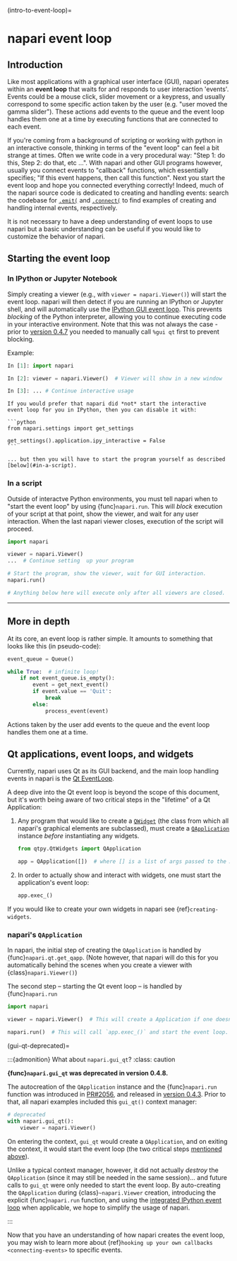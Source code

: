 (intro-to-event-loop)=

# napari event loop

## Introduction

Like most applications with a graphical user interface (GUI), napari operates
within an **event loop** that waits for and responds to user interaction 'events'.
Events could be a mouse click, slider movement or a keypress, and usually correspond
to some specific action taken by the user (e.g. "user moved the gamma slider").
These actions add events to the queue and the event loop handles them one at a time
by executing functions that are connected to each event.

If you're coming from a background of scripting or working with python in an
interactive console, thinking in terms of the "event loop" can feel a bit
strange at times. Often we write code in a very procedural way: "Step 1: do this,
Step 2: do that, etc ...". With napari and other GUI programs however, usually you
connect events to "callback" functions, which essentially specifies; "If this event
happens, then call this function". Next you start the event loop and hope you
connected everything correctly!  Indeed, much of the napari source code is
dedicated to creating and handling events: search the codebase for
[`.emit(`](https://github.com/search?q=repo%3Anapari%2Fnapari+%22.emit%28%22&type=code)
and
[`.connect(`](https://github.com/search?q=repo%3Anapari%2Fnapari+%22.connect%28%22&type=code)
to find examples of creating and handling internal events, respectively.

It is not necessary to have a deep understanding of event loops to use
napari but a basic understanding can be useful if you would like to customize
the behavior of napari.

## Starting the event loop

### In IPython or Jupyter Notebook

Simply creating a viewer (e.g., with `viewer = napari.Viewer()`) will start the event
loop. napari will then detect if you are running an IPython or Jupyter shell, and
will automatically use the
[IPython GUI event loop](https://ipython.readthedocs.io/en/stable/config/eventloops.html#integrating-with-gui-event-loops). This prevents *blocking* of the Python
interpreter, allowing you to continue executing code in your interactive environment.
Note that this was not always the case - prior to
[version 0.4.7](https://github.com/napari/napari/releases/tag/v0.4.7) you needed to
manually call `%gui qt` first to prevent blocking.

Example:

```python
In [1]: import napari

In [2]: viewer = napari.Viewer()  # Viewer will show in a new window

In [3]: ... # Continue interactive usage
```

````{tip}
If you would prefer that napari did *not* start the interactive
event loop for you in IPython, then you can disable it with:

```python
from napari.settings import get_settings

get_settings().application.ipy_interactive = False
```

... but then you will have to start the program yourself as described [below](#in-a-script).
````

### In a script

Outside of interactve Python environments, you must tell napari when to
"start the event loop" by using {func}`napari.run`. This will *block* execution of
your script at that point, show the viewer, and wait for any user interaction.
When the last napari viewer closes, execution of the script will proceed.

```python
import napari

viewer = napari.Viewer()
...  # Continue setting  up your program

# Start the program, show the viewer, wait for GUI interaction.
napari.run()

# Anything below here will execute only after all viewers are closed.
```

-----------

## More in depth

At its core, an event loop is rather simple.  It amounts to something that looks
like this (in pseudo-code):

```python
event_queue = Queue()

while True:  # infinite loop!
    if not event_queue.is_empty():
        event = get_next_event()
        if event.value == 'Quit':
            break
        else:
            process_event(event)
```

Actions taken by the user add events to the queue and the event loop handles them one
at a time.

## Qt applications, event loops, and widgets

Currently, napari uses Qt as its GUI backend, and the main loop handling events
in napari is the [Qt
EventLoop](https://wiki.qt.io/Threads_Events_QObjects#Events_and_the_event_loop).

A deep dive into the Qt event loop is beyond the scope of this document, but
it's worth being aware of two critical steps in the "lifetime" of a Qt
Application:

1) Any program that would like to create a
   [`QWidget`](https://doc.qt.io/qt-5/qwidget.html) (the class from which all
   napari's graphical elements are subclassed), must create a
   [`QApplication`](https://doc.qt.io/qt-5/qapplication.html) instance *before*
   instantiating any widgets.

   ```python
   from qtpy.QtWidgets import QApplication

   app = QApplication([])  # where [] is a list of args passed to the App
   ```

2) In order to actually show and interact with widgets, one must start the
   application's event loop:

   ```python
   app.exec_()
   ```

If you would like to create your own widgets in napari see {ref}`creating-widgets`.

### napari's `QApplication`

In napari, the initial step of creating the `QApplication` is handled by
{func}`napari.qt.get_qapp`.  (Note however, that napari will do this for you
automatically behind the scenes when you create a viewer with
{class}`napari.Viewer()`)

The second step – starting the Qt event loop – is handled by {func}`napari.run`

```python
import napari

viewer = napari.Viewer()  # This will create a Application if one doesn't exist

napari.run()  # This will call `app.exec_()` and start the event loop.
```

(gui-qt-deprecated)=

:::{admonition}  What about `napari.gui_qt`?
:class: caution

**{func}`napari.gui_qt` was deprecated in version 0.4.8.**

The autocreation of the `QApplication` instance and the {func}`napari.run`
function was introduced in
[PR#2056](https://github.com/napari/napari/pull/2056), and released in [version
0.4.3](https://github.com/napari/napari/releases/tag/v0.4.3).  Prior to that,
all napari examples included this `gui_qt()` context manager:

```python
# deprecated
with napari.gui_qt():
    viewer = napari.Viewer()
```

On entering the context, `gui_qt` would create a `QApplication`, and on exiting
the context, it would start the event loop (the two critical steps [mentioned
above](#qt-applications-event-loops-and-widgets)).

Unlike a typical context manager, however, it did not actually *destroy* the
`QApplication` (since it may still be needed in the same session)... and future
calls to `gui_qt` were only needed to start the event loop.  By auto-creating
the `QApplication` during {class}`~napari.Viewer` creation, introducing the
explicit {func}`napari.run` function, and using the [integrated IPython event
loop](#in-ipython-or-jupyter-notebook) when applicable, we hope to simplify the
usage of napari.

:::

Now that you have an understanding of how napari creates the event loop, you may
wish to learn more about {ref}`hooking up your own callbacks <connecting-events>`
to specific events.

